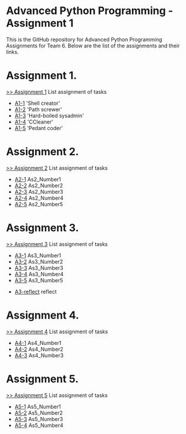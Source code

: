 # Advanced Python Programming - Assignment 1

This is the GitHub repository for Advanced Python Programming Assignments for Team 6. Below are the list of the assignments and their links.
# Assignment 1.
[>> Assignment 1](https://github.com/Gbolly007/AdvancedPython/tree/master/Assignment1) 
List assignment of tasks
* [A1-1] 'Shell creator'
* [A1-2] 'Path screwer'
* [A1-3] 'Hard-boiled sysadmin'
* [A1-4] 'CCleaner'
* [A1-5] 'Pedant coder'

# Assignment 2.
[>> Assignment 2](https://github.com/Gbolly007/AdvancedPython/tree/master/Assignment2) 
List assignment of tasks
* [A2-1] As2_Number1
* [A2-2] As2_Number2
* [A2-3] As2_Number3
* [A2-4] As2_Number4
* [A2-5] As2_Number5

# Assignment 3.
[>> Assignment 3](https://github.com/Gbolly007/AdvancedPython/tree/master/Assignment3) 
List assignment of tasks
* [A3-1] As3_Number1
* [A3-2] As3_Number2
* [A3-3] As3_Number3
* [A3-4] As3_Number4
* [A3-5] As3_Number5
- [A3-reflect] reflect

# Assignment 4.
[>> Assignment 4](https://github.com/Gbolly007/AdvancedPython/tree/master/Assignment4) 
List assignment of tasks
* [A4-1] As4_Number1
* [A4-2] As4_Number2
* [A4-3] As4_Number3

# Assignment 5.
[>> Assignment 5](https://github.com/Gbolly007/AdvancedPython/tree/master/Assignment5) 
List assignment of tasks
* [A5-1] As5_Number1
* [A5-2] As5_Number2
* [A5-3] As5_Number3
* [A5-4] As5_Number4


[A1-1]: <https://github.com/Gbolly007/AdvancedPython/blob/master/Assignment1/Number1.py>
[A1-2]: <https://github.com/Gbolly007/AdvancedPython/blob/master/Assignment1/Number2.py>
[A1-3]: <https://github.com/Gbolly007/AdvancedPython/blob/master/Assignment1/Number3.py>
[A1-4]: <https://github.com/Gbolly007/AdvancedPython/blob/master/Assignment1/Number4.py>
[A1-5]: <https://github.com/Gbolly007/AdvancedPython/blob/master/Assignment1/Number5.py>

[A2-1]: <https://github.com/Gbolly007/AdvancedPython/blob/master/Assignment2/As2_Number1.py>
[A2-2]: <https://github.com/Gbolly007/AdvancedPython/blob/master/Assignment2/As2_Number2.py>
[A2-3]: <https://github.com/Gbolly007/AdvancedPython/blob/master/Assignment2/As2_Number3.py>
[A2-4]: <https://github.com/Gbolly007/AdvancedPython/blob/master/Assignment2/As2_Number4.py>
[A2-5]: <https://github.com/Gbolly007/AdvancedPython/blob/master/Assignment2/As2_Number5.py>

[A3-1]: <https://github.com/Gbolly007/AdvancedPython/blob/master/Assignment3/As3_Number1.py>
[A3-2]: <https://github.com/Gbolly007/AdvancedPython/blob/master/Assignment3/As3_Number2.py>
[A3-3]: <https://github.com/Gbolly007/AdvancedPython/blob/master/Assignment3/As3_Number3.py>
[A3-4]: <https://github.com/Gbolly007/AdvancedPython/blob/master/Assignment3/As3_Number4.py>
[A3-5]: <https://github.com/Gbolly007/AdvancedPython/blob/master/Assignment3/As3_Number5.py>
[A3-reflect]: <https://github.com/Gbolly007/AdvancedPython/blob/master/Assignment3/reflect.py>

[A4-1]: <https://github.com/Gbolly007/AdvancedPython/blob/master/Assignment4/As4_Number1.py>
[A4-2]: <https://github.com/Gbolly007/AdvancedPython/blob/master/Assignment4/As4_Number2.py>
[A4-3]: <https://github.com/Gbolly007/AdvancedPython/blob/master/Assignment4/As4_Number3.py>

[A5-1]: <https://github.com/Gbolly007/AdvancedPython/tree/master/Assignment5/As5_Number1>
[A5-2]: <https://github.com/Gbolly007/AdvancedPython/tree/master/Assignment5/As5_Number2>
[A5-3]: <https://github.com/Gbolly007/AdvancedPython/tree/master/Assignment5/As5_Number3>
[A5-4]: <https://github.com/Gbolly007/AdvancedPython/tree/master/Assignment5/As5_Number4>
